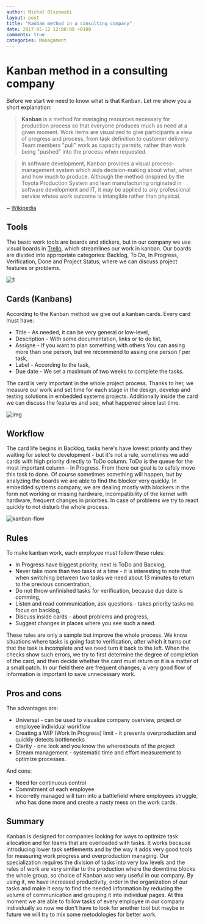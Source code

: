 ```yaml
---
author: Michał Olszewski
layout: post
title: "Kanban method in a consulting company"
date: 2017-05-12 12:00:00 +0100
comments: true
categories: Managament 
---
```


# Kanban method in a consulting company



Before we start we need to know what is that Kanban. Let me show you a short
explanation:

> **Kanban** is a method for managing resources necessary for production process
so that everyone produces much as need at a given moment. Work items are
visualized to give participants a view of progress and process, from task
definition to customer delivery. Team members "pull" work as capacity permits,
rather than work being "pushed" into the process when requested.

> In software development, Kanban provides a visual process-management system
which aids decision-making about what, when and how much to produce. Although
the method (inspired by the Toyota Production System and lean manufacturing
originated in software development and IT, it may be applied to any professional
service whose work outcome is intangible rather than physical.

~ [Wikipedia](https://en.wikipedia.org/wiki/Kanban)

## Tools

The basic work tools are boards and stickers, but in our company we use visual
boards in [Trello](https://trello.com/), which streamlines our work in kanban.
Our boards are divided into appropriate categories: Backlog, To Do, In Progress,
Verification, Done and Project Status, where we can discuss project features
or problems.

![1](http://imageshack.com/a/img922/6156/YfxSE1.png)

## Cards (Kanbans)

According to the Kanban method we give out a kanban cards. Every card must have:

* Title - As needed, it can be very general or low-level,
* Description - With some documentation, links or to do list,
* Assigne - If you want to plan something with others You can assing more than
one person, but we recommend to assing one person / per task,
* Label - According to the task,
* Due date - We set a maximum of two weeks to complete the tasks.

The card is very important in the whole project process. Thanks to
her, we measure our work and set time for each stage in the design, develop
and testing solutions in embedded systems projects. Additionally inside the
card we can discuss the features and see, what happened since last time.

![img](http://imageshack.com/a/img924/2586/spqDrv.png)

## Workflow

The card life begins in Backlog, tasks here's have lowest priority and they
waiting for select to development - but it's not a rule, sometimes we add cards
with high priority directly to ToDo column. ToDo is the queue for the most
important column - In Progress. From there our goal is to safely move this task
to done. Of course sometimes something will happen, but by analyzing the boards
we are able to find the blocker very quickly. In embedded systems company, we
are dealing mostly with blockers in the form not working or missing hardware,
incompatibility of the kernel with hardware, frequent changes in priorities.
In case of problems we try to react quickly to not disturb the whole process.


![kanban-flow](http://imageshack.com/a/img923/2471/u20Zzr.jpg)

## Rules

To make kanban work, each employee must follow these rules:

* In Progress have biggest priority, next is ToDo and Backlog,
* Never take more than two tasks at a time - it is interesting to note that when
switching between two tasks we need about 13 minutes to return to the previous
concentration,
* Do not throw unfinished tasks for verification, because due date is comming,
* Listen and read communication, ask questions - takes priority tasks no focus
on backlog,
* Discuss inside cards - about problems and progress,
* Suggest changes in places where you see such a need.

These rules are only a sample but improve the whole process. We know situations
where tasks is going fast to verification, after which it turns out that the
task is incomplete and we need turn it back to the left. When the checks show
such errors, we try to first determine the degree of completion of the card, and
then decide whether the card must return or it is a matter of a small patch.
In our field there are frequent changes, a very good flow of information is
important to save unnecessary work.

## Pros and cons

The advantages are:

* Universal - can be used to visualize company overview, project or employee
individual workflow
* Creating a WIP (Work In Progress) limit - it prevents overproduction and 
quickly detects bottlenecks
* Clarity - one look and you know the whereabouts of the project
* Stream management - systematic time and effort measurement to optimize
processes.

 And cons:

* Need for continuous control
* Commitment of each employee
* Incorretly managed will turn into a battlefield where employees struggle, who
has done more and create a nasty mess on the work cards.

## Summary

Kanban is designed for companies looking for ways to optimize task allocation
and for teams that are overloaded with tasks. It works because introducing lower
task settlements and by the way it adds very good tools for measuring work
progress and overproduction managing. Our specialization requires the division
of tasks into very low levels and the rules of work are very similar to the
production where the downtime blocks the whole group, so choice of Kanban was
very useful in our company. By using it, we have increased productivity, order
in the organization of our tasks and make it easy to find the needed information
by reducing the volume of communication and grouping it into individual pages.
At this moment we are able to follow tasks of every employee in our company
individually so now we don't have to look for another tool but maybe in future
we will try to mix some metodologies for better work.
